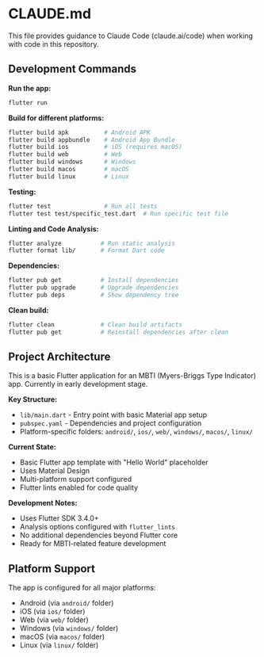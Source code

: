 # CLAUDE.md

This file provides guidance to Claude Code (claude.ai/code) when working with code in this repository.

## Development Commands

**Run the app:**
```bash
flutter run
```

**Build for different platforms:**
```bash
flutter build apk          # Android APK
flutter build appbundle    # Android App Bundle
flutter build ios          # iOS (requires macOS)
flutter build web          # Web
flutter build windows      # Windows
flutter build macos        # macOS
flutter build linux        # Linux
```

**Testing:**
```bash
flutter test               # Run all tests
flutter test test/specific_test.dart  # Run specific test file
```

**Linting and Code Analysis:**
```bash
flutter analyze           # Run static analysis
flutter format lib/       # Format Dart code
```

**Dependencies:**
```bash
flutter pub get           # Install dependencies
flutter pub upgrade       # Upgrade dependencies
flutter pub deps          # Show dependency tree
```

**Clean build:**
```bash
flutter clean             # Clean build artifacts
flutter pub get           # Reinstall dependencies after clean
```

## Project Architecture

This is a basic Flutter application for an MBTI (Myers-Briggs Type Indicator) app. Currently in early development stage.

**Key Structure:**
- `lib/main.dart` - Entry point with basic Material app setup
- `pubspec.yaml` - Dependencies and project configuration
- Platform-specific folders: `android/`, `ios/`, `web/`, `windows/`, `macos/`, `linux/`

**Current State:**
- Basic Flutter app template with "Hello World" placeholder
- Uses Material Design
- Multi-platform support configured
- Flutter lints enabled for code quality

**Development Notes:**
- Uses Flutter SDK 3.4.0+
- Analysis options configured with `flutter_lints`
- No additional dependencies beyond Flutter core
- Ready for MBTI-related feature development

## Platform Support

The app is configured for all major platforms:
- Android (via `android/` folder)
- iOS (via `ios/` folder) 
- Web (via `web/` folder)
- Windows (via `windows/` folder)
- macOS (via `macos/` folder)
- Linux (via `linux/` folder)